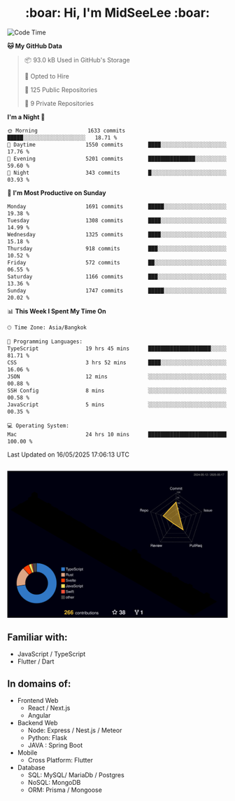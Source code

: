 <h1 align="center"> :boar: Hi, I'm MidSeeLee :boar:</h1>
 
<!--START_SECTION:waka-->
![Code Time](http://img.shields.io/badge/Code%20Time-2%2C898%20hrs%2013%20mins-blue)

**🐱 My GitHub Data** 

> 📦 93.0 kB Used in GitHub's Storage 
 > 
> 💼 Opted to Hire
 > 
> 📜 125 Public Repositories 
 > 
> 🔑 9 Private Repositories 
 > 
**I'm a Night 🦉** 

```text
🌞 Morning                1633 commits        █████░░░░░░░░░░░░░░░░░░░░   18.71 % 
🌆 Daytime                1550 commits        ████░░░░░░░░░░░░░░░░░░░░░   17.76 % 
🌃 Evening                5201 commits        ███████████████░░░░░░░░░░   59.60 % 
🌙 Night                  343 commits         █░░░░░░░░░░░░░░░░░░░░░░░░   03.93 % 
```
📅 **I'm Most Productive on Sunday** 

```text
Monday                   1691 commits        █████░░░░░░░░░░░░░░░░░░░░   19.38 % 
Tuesday                  1308 commits        ████░░░░░░░░░░░░░░░░░░░░░   14.99 % 
Wednesday                1325 commits        ████░░░░░░░░░░░░░░░░░░░░░   15.18 % 
Thursday                 918 commits         ███░░░░░░░░░░░░░░░░░░░░░░   10.52 % 
Friday                   572 commits         ██░░░░░░░░░░░░░░░░░░░░░░░   06.55 % 
Saturday                 1166 commits        ███░░░░░░░░░░░░░░░░░░░░░░   13.36 % 
Sunday                   1747 commits        █████░░░░░░░░░░░░░░░░░░░░   20.02 % 
```


📊 **This Week I Spent My Time On** 

```text
🕑︎ Time Zone: Asia/Bangkok

💬 Programming Languages: 
TypeScript               19 hrs 45 mins      ████████████████████░░░░░   81.71 % 
CSS                      3 hrs 52 mins       ████░░░░░░░░░░░░░░░░░░░░░   16.06 % 
JSON                     12 mins             ░░░░░░░░░░░░░░░░░░░░░░░░░   00.88 % 
SSH Config               8 mins              ░░░░░░░░░░░░░░░░░░░░░░░░░   00.58 % 
JavaScript               5 mins              ░░░░░░░░░░░░░░░░░░░░░░░░░   00.35 % 

💻 Operating System: 
Mac                      24 hrs 10 mins      █████████████████████████   100.00 % 
```


 Last Updated on 16/05/2025 17:06:13 UTC
<!--END_SECTION:waka-->

##

![](./profile-3d-contrib/profile-night-rainbow.svg)

## Familiar with:
- JavaScript / TypeScript
- Flutter / Dart

## In domains of:
- Frontend Web
  - React / Next.js
  - Angular
- Backend Web
  - Node: Express / Nest.js / Meteor
  - Python: Flask
  - JAVA : Spring Boot
- Mobile
  - Cross Platform: Flutter
- Database
  - SQL: MySQL/ MariaDb / Postgres
  - NoSQL: MongoDB
  - ORM: Prisma / Mongoose
